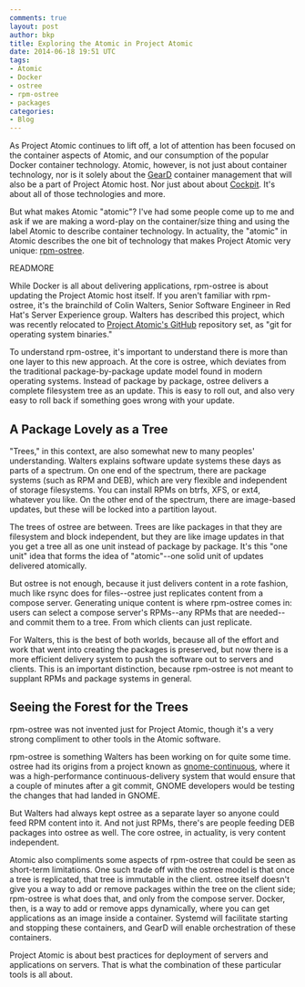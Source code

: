 ```yaml
---
comments: true
layout: post
author: bkp
title: Exploring the Atomic in Project Atomic
date: 2014-06-18 19:51 UTC
tags: 
- Atomic
- Docker
- ostree
- rpm-ostree
- packages
categories:
- Blog
---
```

As Project Atomic continues to lift off, a lot of attention has been focused on the container aspects of Atomic, and our consumption of the popular Docker container technology. Atomic, however, is not just about container technology, nor is it solely about the [GearD](http://openshift.github.io/geard/) container management that will also be a part of Project Atomic host. Nor just about about [Cockpit](http://cockpit-project.org/). It's about all of those technologies and more.

But what makes Atomic "atomic"? I've had some people come up to me and ask if we are making a word-play on the container/size thing and using the label Atomic to describe container technology. In actuality, the "atomic" in Atomic describes the one bit of technology that makes Project Atomic very unique: [rpm-ostree](https://github.com/projectatomic/rpm-ostree).

READMORE

While Docker is all about delivering applications, rpm-ostree is about updating the Project Atomic host itself. If you aren't familiar with rpm-ostree, it's the brainchild of Colin Walters, Senior Software Engineer in Red Hat's Server Experience group. Walters has described this project, which was recently relocated to [Project Atomic's GitHub](https://github.com/projectatomic) repository set, as "git for operating system binaries."

To understand rpm-ostree, it's important to understand there is more than one layer to this new approach. At the core is ostree, which deviates from the traditional package-by-package update model found in modern operating systems. Instead of package by package, ostree delivers a complete filesystem tree as an update. This is easy to roll out, and also very easy to roll back if something goes wrong with your update.

## A Package Lovely as a Tree

"Trees," in this context, are also somewhat new to many peoples' understanding. Walters explains software update systems these days as parts of a spectrum. On one end of the spectrum, there are package systems (such as RPM and DEB), which are very flexible and independent of storage filesystems. You can install RPMs on btrfs, XFS, or ext4, whatever you like. On the other end of the spectrum, there are image-based updates, but these will be locked into a partition layout. 

The trees of ostree are between. Trees are like packages in that they are filesystem and block independent, but they are like image updates in that you get a tree all as one unit instead of package by package. It's this "one unit" idea that forms the idea of "atomic"--one solid unit of updates delivered atomically.

But ostree is not enough, because it just delivers content in a rote fashion, much like rsync does for files--ostree just replicates content from a compose server. Generating unique content is where rpm-ostree comes in: users can select a compose server's RPMs--any RPMs that are needed--and commit them to a tree. From which clients can just replicate.

For Walters, this is the best of both worlds, because all of the effort and work that went into creating the packages is preserved, but now there is a more efficient delivery system to push the software out to servers and clients. This is an important distinction, because rpm-ostree is not meant to supplant RPMs and package systems in general.

## Seeing the Forest for the Trees

rpm-ostree was not invented just for Project Atomic, though it's a very strong compliment to other tools in the Atomic software. 

rpm-ostree is something Walters has been working on for quite some time. ostree had its origins from a project known as [gnome-continuous](https://wiki.gnome.org/Projects/GnomeContinuous), where it was a high-performance continuous-delivery system that would ensure that a couple of minutes after a git commit, GNOME developers would be testing the changes that had landed in GNOME. 

But Walters had always kept ostree as a separate layer so anyone could feed RPM content into it. And not just RPMs, there's are people feeding DEB packages into ostree as well. The core ostree, in actuality, is very content independent.

Atomic also compliments some aspects of rpm-ostree that could be seen as short-term limitations. One such trade off with the ostree model is that once a tree is replicated, that tree is immutable in the client. ostree itself doesn't give you a way to add or remove packages within the tree on the client side; rpm-ostree is what does that, and only from the compose server. Docker, then, is a way to add or remove apps dynamically, where you can get applications as an image inside a container. Systemd will facilitate starting and stopping these containers, and GearD will enable orchestration of these containers.

Project Atomic is about best practices for deployment of servers and applications on servers. That is what the combination of these particular tools is all about.
